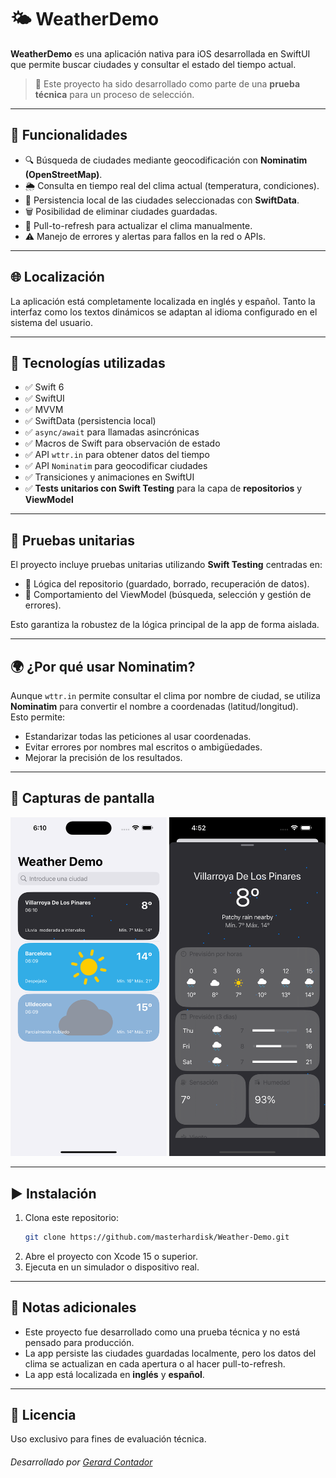 # 🌤️ WeatherDemo

**WeatherDemo** es una aplicación nativa para iOS desarrollada en SwiftUI que permite buscar ciudades y consultar el estado del tiempo actual.  
> 🧪 Este proyecto ha sido desarrollado como parte de una **prueba técnica** para un proceso de selección.

---

## 📱 Funcionalidades

- 🔍 Búsqueda de ciudades mediante geocodificación con **Nominatim (OpenStreetMap)**.
- 🌦 Consulta en tiempo real del clima actual (temperatura, condiciones).
- 💾 Persistencia local de las ciudades seleccionadas con **SwiftData**.
- 🗑 Posibilidad de eliminar ciudades guardadas.
- 🔄 Pull-to-refresh para actualizar el clima manualmente.
- ⚠️ Manejo de errores y alertas para fallos en la red o APIs.

---

## 🌐 Localización
La aplicación está completamente localizada en inglés y español.
Tanto la interfaz como los textos dinámicos se adaptan al idioma configurado en el sistema del usuario.

---

## 🔧 Tecnologías utilizadas

- ✅ Swift 6
- ✅ SwiftUI
- ✅ MVVM
- ✅ SwiftData (persistencia local)
- ✅ `async/await` para llamadas asincrónicas
- ✅ Macros de Swift para observación de estado
- ✅ API `wttr.in` para obtener datos del tiempo
- ✅ API `Nominatim` para geocodificar ciudades
- ✅ Transiciones y animaciones en SwiftUI
- ✅ **Tests unitarios con Swift Testing** para la capa de **repositorios** y **ViewModel**

---

## 🧪 Pruebas unitarias

El proyecto incluye pruebas unitarias utilizando **Swift Testing** centradas en:

- 🔁 Lógica del repositorio (guardado, borrado, recuperación de datos).
- 🧠 Comportamiento del ViewModel (búsqueda, selección y gestión de errores).

Esto garantiza la robustez de la lógica principal de la app de forma aislada.

---

## 🌍 ¿Por qué usar Nominatim?

Aunque `wttr.in` permite consultar el clima por nombre de ciudad, se utiliza **Nominatim** para convertir el nombre a coordenadas (latitud/longitud).  
Esto permite:

- Estandarizar todas las peticiones al usar coordenadas.
- Evitar errores por nombres mal escritos o ambigüedades.
- Mejorar la precisión de los resultados.

---

## 📸 Capturas de pantalla

<p align="center">
  <img src="Screenshots/home.png" alt="Pantalla principal" width="250" />
  <img src="Screenshots/detail.png" alt="Pantalla de búsqueda" width="250" />
</p>

---

## ▶️ Instalación

1. Clona este repositorio:
	```bash
	git clone https://github.com/masterhardisk/Weather-Demo.git
	```
2. Abre el proyecto con Xcode 15 o superior.
3. Ejecuta en un simulador o dispositivo real.

---

## 🧪 Notas adicionales

- Este proyecto fue desarrollado como una prueba técnica y no está pensado para producción.
- La app persiste las ciudades guardadas localmente, pero los datos del clima se actualizan en cada apertura o al hacer pull-to-refresh.
- La app está localizada en **inglés** y **español**.

---

## 📄 Licencia

Uso exclusivo para fines de evaluación técnica.

###### Desarrollado por [Gerard Contador](https://gerardcontador.com)